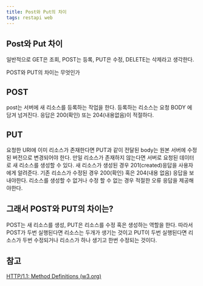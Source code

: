 ```yaml
---
title: Post와 Put의 차이
tags: restapi web
---
```


## Post와 Put 차이

일반적으로 GET은 조회, POST는 등록, PUT은 수정, DELETE는 삭제라고 생각한다. 

POST와 PUT의 차이는 무엇인가

## POST

post는 서버에 새 리소스를 등록하는 작업을 한다. 등록하는 리소스는 요청 BODY 에 담겨 넘겨진다. 응답은 200(확인) 또는 204(내용없음)이 적절하다.

## PUT

요청한 URI에 이미 리소스가 존재한다면 PUT과 같이 전달된 body는 원본 서버에 수정된 버전으로 변경되어야 한다. 만일 리소스가 존재하지 않는다면 서버로 요청된 데이터로 새 리소스를 생성할 수 있다. 새 리소스가 생성된 경우 201(created)응답을 사용자에게 알려준다. 기존 리소스가 수정된 경우 200(확인) 혹은 204(내용 없음) 응답을 보내야한다. 리소스를 생성할 수 없거나 수정 할 수 없는 경우 적절한 오류 응답을 제공해야한다.

## 그래서 POST와 PUT의 차이는?

POST는 새 리소스를 생성, PUT은 리소스를 수정 혹은 생성하는 역할을 한다. 따라서 POST가 두번 실행된다면 리소스는 두개가 생기는 것이고 PUT이 두번 실행된다면 리소스가 두번 수정되거나 리소스가 하나 생기고 한번 수정되는 것이다.



## 참고

[HTTP/1.1: Method Definitions (w3.org)](https://www.w3.org/Protocols/rfc2616/rfc2616-sec9.html#sec9.5)